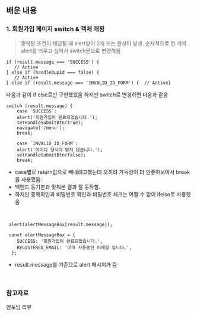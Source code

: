 ## 배운 내용

### 1. 회원가입 페이지 switch & 객체 매핑

> 중복된 조건이 해당될 때 alert창이 2개 뜨는 현상이 발생.
> 순차적으로 한 개씩 alert를 띄우고 싶어서 switch문으로 변경해봄

```JS
if (result.message === 'SUCCESS') {
   // Active
} else if (handleDupId === false) {
   // Active
} else if (result.message === 'INVALID_ID_FORM') {  // Active}
```

다음과 같이 if else로만 구현했었음 하지만 switch로 변경하면 다음과 같음

```JS
switch (result.message) {
    case `SUCCESS`:
    alert('회원가입이 완료되었습니다.');
    setHandleSubmitBtn(true);
    navigate('/menu');
    break;

    case `INVALID_ID_FORM`:
    alert('아이디 형식이 맞지 않습니다.');
    setHandleSubmitBtn(false);
    break;
```

- case별로 return값으로 빼내려고했는데 오히려 가독성이 더 안좋아보여서 break를 사용했음.
- 백엔드 동기분과 맞춰본 결과 잘 동작함.
- 하지만 중복확인과 비밀번호 확인과 비밀번호 체크는 어쩔 수 없이 ifelse로 사용했음

<br>

```JS
 alert(alertMessageBox[result.message]);

 const alertMessageBox = {
    SUCCESS: '회원가입이 완료되었습니다.',
    REGISTERED_EMAIL: '이미 사용중인 이메일 입니다.',
  };
```

- result.message를 기준으로 alert 메시지가 뜸

<br>

### 참고자료

멘토님 리뷰
